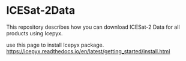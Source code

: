 # ICESat-2Data
This repository describes how you can download ICESat-2 Data for all products using Icepyx.

use this page to install Icepyx package. https://icepyx.readthedocs.io/en/latest/getting_started/install.html
